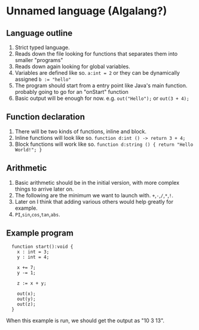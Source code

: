 # Unnamed language (Algalang?)
## Language outline
1. Strict typed language.
2. Reads down the file looking for functions that separates them into smaller "programs"
3. Reads down again looking for global variables.
4. Variables are defined like so. `a:int = 2` or they can be dynamically assigned `b := "hello"`
5. The program should start from a entry point like Java's main function. probably going to go for an "onStart" function
6. Basic output will be enough for now. e.g. `out("Hello");` or `out(3 + 4);`

## Function declaration

1. There will be two kinds of functions, inline and block.
2. Inline functions will look like so. `function d:int () -> return 3 + 4;`
3. Block functions will work like so.  `function d:string () { return "Hello World!"; }`

## Arithmetic
1. Basic arithmetic should be in the initial version, with more complex things to arrive later on.
2. The following are the minimum we want to launch with. `+`,`-`,`/`,`*`,`!`.
3. Later on I think that adding various others would help greatly for example.
4. `PI`,`sin`,`cos`,`tan`,`abs`.

## Example program
```
  function start():void {
    x : int = 3;
    y : int = 4;

    x += 7;
    y -= 1;

    z := x + y;

    out(x);
    out(y);
    out(z);
  }
```

When this example is run, we should get the output as "10 3 13".
